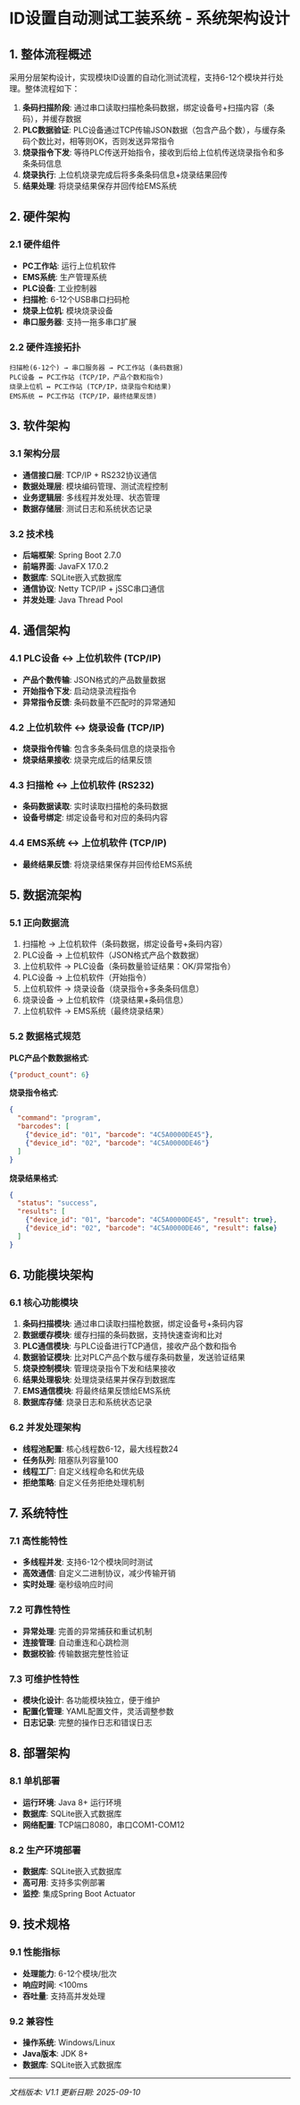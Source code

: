# ID设置自动测试工装系统 - 系统架构设计

## 1. 整体流程概述

采用分层架构设计，实现模块ID设置的自动化测试流程，支持6-12个模块并行处理。整体流程如下：

1. **条码扫描阶段**: 通过串口读取扫描枪条码数据，绑定设备号+扫描内容（条码），并缓存数据
2. **PLC数据验证**: PLC设备通过TCP传输JSON数据（包含产品个数），与缓存条码个数比对，相等则OK，否则发送异常指令
3. **烧录指令下发**: 等待PLC传送开始指令，接收到后给上位机传送烧录指令和多条条码信息
4. **烧录执行**: 上位机烧录完成后将多条条码信息+烧录结果回传
5. **结果处理**: 将烧录结果保存并回传给EMS系统


## 2. 硬件架构

### 2.1 硬件组件
- **PC工作站**: 运行上位机软件
- **EMS系统**: 生产管理系统
- **PLC设备**: 工业控制器
- **扫描枪**: 6-12个USB串口扫码枪
- **烧录上位机**: 模块烧录设备
- **串口服务器**: 支持一拖多串口扩展

### 2.2 硬件连接拓扑
```
扫描枪(6-12个) → 串口服务器 → PC工作站 (条码数据)
PLC设备 ↔ PC工作站 (TCP/IP，产品个数和指令)
烧录上位机 ↔ PC工作站 (TCP/IP，烧录指令和结果)
EMS系统 ↔ PC工作站 (TCP/IP，最终结果反馈)
```

## 3. 软件架构

### 3.1 架构分层
- **通信接口层**: TCP/IP + RS232协议通信
- **数据处理层**: 模块编码管理、测试流程控制
- **业务逻辑层**: 多线程并发处理、状态管理
- **数据存储层**: 测试日志和系统状态记录

### 3.2 技术栈
- **后端框架**: Spring Boot 2.7.0
- **前端界面**: JavaFX 17.0.2
- **数据库**: SQLite嵌入式数据库
- **通信协议**: Netty TCP/IP + jSSC串口通信
- **并发处理**: Java Thread Pool

## 4. 通信架构

### 4.1 PLC设备 ↔ 上位机软件 (TCP/IP)
- **产品个数传输**: JSON格式的产品数量数据
- **开始指令下发**: 启动烧录流程指令
- **异常指令反馈**: 条码数量不匹配时的异常通知

### 4.2 上位机软件 ↔ 烧录设备 (TCP/IP)
- **烧录指令传输**: 包含多条条码信息的烧录指令
- **烧录结果接收**: 烧录完成后的结果反馈

### 4.3 扫描枪 ↔ 上位机软件 (RS232)
- **条码数据读取**: 实时读取扫描枪的条码数据
- **设备号绑定**: 绑定设备号和对应的条码内容

### 4.4 EMS系统 ↔ 上位机软件 (TCP/IP)
- **最终结果反馈**: 将烧录结果保存并回传给EMS系统

## 5. 数据流架构

### 5.1 正向数据流
1. 扫描枪 → 上位机软件（条码数据，绑定设备号+条码内容）
2. PLC设备 → 上位机软件（JSON格式产品个数数据）
3. 上位机软件 → PLC设备（条码数量验证结果：OK/异常指令）
4. PLC设备 → 上位机软件（开始指令）
5. 上位机软件 → 烧录设备（烧录指令+多条条码信息）
6. 烧录设备 → 上位机软件（烧录结果+条码信息）
7. 上位机软件 → EMS系统（最终烧录结果）

### 5.2 数据格式规范
**PLC产品个数数据格式**:
```json
{"product_count": 6}
```

**烧录指令格式**:
```json
{
  "command": "program",
  "barcodes": [
    {"device_id": "01", "barcode": "4C5A0000DE45"},
    {"device_id": "02", "barcode": "4C5A0000DE46"}
  ]
}
```

**烧录结果格式**:
```json
{
  "status": "success",
  "results": [
    {"device_id": "01", "barcode": "4C5A0000DE45", "result": true},
    {"device_id": "02", "barcode": "4C5A0000DE46", "result": false}
  ]
}
```

## 6. 功能模块架构

### 6.1 核心功能模块
1. **条码扫描模块**: 通过串口读取扫描枪数据，绑定设备号+条码内容
2. **数据缓存模块**: 缓存扫描的条码数据，支持快速查询和比对
3. **PLC通信模块**: 与PLC设备进行TCP通信，接收产品个数和指令
4. **数据验证模块**: 比对PLC产品个数与缓存条码数量，发送验证结果
5. **烧录控制模块**: 管理烧录指令下发和结果接收
6. **结果处理极块**: 处理烧录结果并保存到数据库
7. **EMS通信模块**: 将最终结果反馈给EMS系统
8. **数据库存储**: 烧录日志和系统状态记录

### 6.2 并发处理架构
- **线程池配置**: 核心线程数6-12，最大线程数24
- **任务队列**: 阻塞队列容量100
- **线程工厂**: 自定义线程命名和优先级
- **拒绝策略**: 自定义任务拒绝处理机制

## 7. 系统特性

### 7.1 高性能特性
- **多线程并发**: 支持6-12个模块同时测试
- **高效通信**: 自定义二进制协议，减少传输开销
- **实时处理**: 毫秒级响应时间

### 7.2 可靠性特性
- **异常处理**: 完善的异常捕获和重试机制
- **连接管理**: 自动重连和心跳检测
- **数据校验**: 传输数据完整性验证

### 7.3 可维护性特性
- **模块化设计**: 各功能模块独立，便于维护
- **配置化管理**: YAML配置文件，灵活调整参数
- **日志记录**: 完整的操作日志和错误日志

## 8. 部署架构

### 8.1 单机部署
- **运行环境**: Java 8+ 运行环境
- **数据库**: SQLite嵌入式数据库
- **网络配置**: TCP端口8080，串口COM1-COM12

### 8.2 生产环境部署
- **数据库**: SQLite嵌入式数据库
- **高可用**: 支持多实例部署
- **监控**: 集成Spring Boot Actuator

## 9. 技术规格

### 9.1 性能指标
- **处理能力**: 6-12个模块/批次
- **响应时间**: <100ms
- **吞吐量**: 支持高并发处理

### 9.2 兼容性
- **操作系统**: Windows/Linux
- **Java版本**: JDK 8+
- **数据库**: SQLite嵌入式数据库

---

*文档版本: V1.1*
*更新日期: 2025-09-10*
